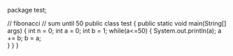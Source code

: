 package test;

// fibonacci
// sum until 50
public class test {
	public static void main(String[] args) {
		int n = 0;
		int a = 0;
		int b = 1;
		while(a<=50) {
			System.out.println(a);
			a += b;
			b = a;			
		}
	}
}
